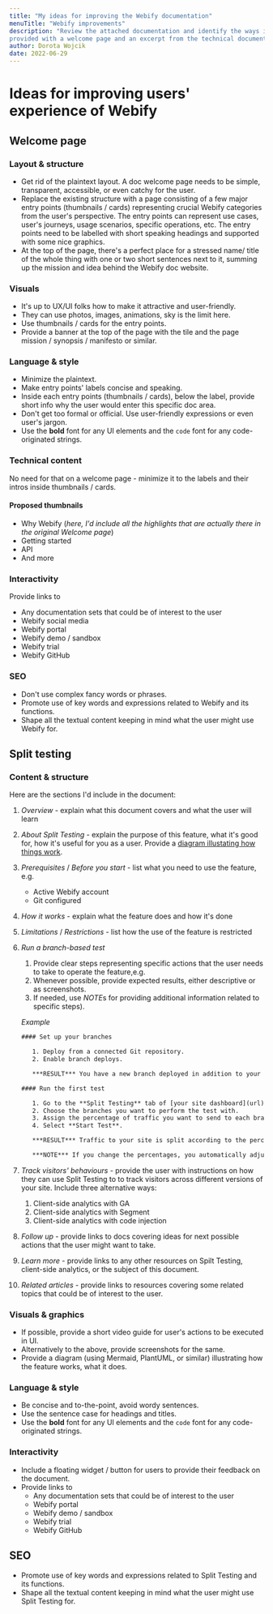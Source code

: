 ```yaml
---
title: "My ideas for improving the Webify documentation"
menuTitle: "Webify improvements"
description: "Review the attached documentation and identify the ways in which it can be improved. The documentation is for a fictional web hosting platform. You are
provided with a welcome page and an excerpt from the technical documentation on “Split Testing”."
author: Dorota Wojcik
date: 2022-06-29
---
```


# Ideas for improving users' experience of Webify

## Welcome page

### Layout & structure

* Get rid of the plaintext layout. A doc welcome page needs to be simple, transparent, accessible, or even catchy for the user.
* Replace the existing structure with a page consisting of a few major entry points (thumbnails / cards) representing crucial Webify categories from the user's perspective. The entry points can represent use cases, user's journeys, usage scenarios, specific operations, etc. The entry points need to be labelled with short speaking headings and supported with some nice graphics.
* At the top of the page, there's a perfect place for a stressed name/ title of the whole thing with one or two short sentences next to it, summing up the mission and idea behind the Webify doc website.

### Visuals

* It's up to UX/UI folks how to make it attractive and user-friendly.
* They can use photos, images, animations, sky is the limit here.
* Use thumbnails / cards for the entry points.
* Provide a banner at the top of the page with the tile and the page mission / synopsis / manifesto or similar.

### Language & style

* Minimize the plaintext.
* Make entry points' labels concise and speaking.
* Inside each entry points (thumbnails / cards), below the label, provide short info why the user would enter this specific doc area.
* Don't get too formal or official. Use user-friendly expressions or even user's jargon.
* Use the **bold** font for any UI elements and the `code` font for any code-originated strings.

### Technical content

No need for that on a welcome page - minimize it to the labels and their intros inside thumbnails / cards.

#### Proposed thumbnails

* Why Webify (*here, I'd include all the highlights that are actually there in the original Welcome page*)
* Getting started
* API
* And more

### Interactivity

Provide links to

* Any documentation sets that could be of interest to the user
* Webify social media
* Webify portal
* Webify demo / sandbox
* Webify trial
* Webify GitHub

### SEO

* Don't use complex fancy words or phrases.
* Promote use of key words and expressions related to Webify and its functions.
* Shape all the textual content keeping in mind what the user might use Webify for.

## Split testing

### Content & structure

Here are the sections I'd include in the document:

1. *Overview* - explain what this document covers and what the user will learn
2. *About Split Testing* - explain the purpose of this feature, what it's good for, how it's useful for you as a user. Provide a [diagram illustating how things work](#visuals-&-graphics).
3. *Prerequisites* / *Before you start* - list what you need to use the feature, e.g.
   * Active Webify account
   * Git configured
4. *How it works* - explain what the feature does and how it's done
5. *Limitations* / *Restrictions* - list how the use of the feature is restricted
6. *Run a branch-based test*

   1. Provide clear steps representing specific actions that the user needs to take to operate the feature,e.g.
   2. Whenever possible, provide expected results, either descriptive or as screenshots.
   3. If needed, use *NOTE*s for providing additional information related to specific steps).

   *Example*

   ```txt
   #### Set up your branches

      1. Deploy from a connected Git repository.
      2. Enable branch deploys.

      ***RESULT*** You have a new branch deployed in addition to your production branch.

   #### Run the first test

      1. Go to the **Split Testing** tab of [your site dashboard](url) to start your first test.
      2. Choose the branches you want to perform the test with.
      3. Assign the percentage of traffic you want to send to each branch.
      4. Select **Start Test**.

      ***RESULT*** Traffic to your site is split according to the percentages you set.

      ***NOTE*** If you change the percentages, you automatically adjust the split of the traffic.
      ```

7. *Track visitors' behaviours* - provide the user with instructions on how they can use Split Testing to to track visitors across different versions of
your site. Include three alternative ways:

   1. Client-side analytics with GA
   2. Client-side analytics with Segment
   3. Client-side analytics with code injection

1. *Follow up* - provide links to docs covering ideas for next possible actions that the user might want to take.
2. *Learn more* - provide links to any other resources on Spilt Testing, client-side analytics, or the subject of this document.
3. *Related articles* - provide links to resources covering some related topics that could be of interest to the user.

### Visuals & graphics

* If possible, provide a short video guide for user's actions to be executed in UI.
* Alternatively to the above, provide screenshots for the same.
* Provide a diagram (using Mermaid, PlantUML, or similar) illustrating how the feature works, what it does.

### Language & style

* Be concise and to-the-point, avoid wordy sentences.
* Use the sentence case for headings and titles.
* Use the **bold** font for any UI elements and the `code` font for any code-originated strings.

### Interactivity

* Include a floating widget / button for users to provide their feedback on the document.
* Provide links to
  * Any documentation sets that could be of interest to the user
  * Webify portal
  * Webify demo / sandbox
  * Webify trial
  * Webify GitHub

## SEO

* Promote use of key words and expressions related to Split Testing and its functions.
* Shape all the textual content keeping in mind what the user might use Split Testing for.
